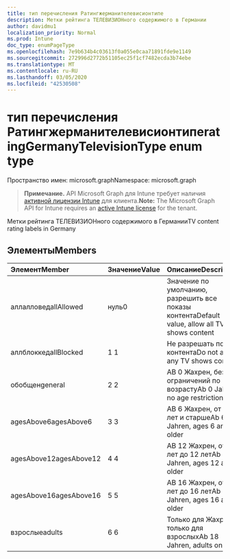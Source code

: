 ```yaml
---
title: тип перечисления Ратингжерманителевисионтипе
description: Метки рейтинга ТЕЛЕВИЗИОНного содержимого в Германии
author: davidmu1
localization_priority: Normal
ms.prod: Intune
doc_type: enumPageType
ms.openlocfilehash: 7e9b634b4c03613f0a055e0caa71891fde9e1149
ms.sourcegitcommit: 272996d2772b51105ec25f1cf7482ecda3b74ebe
ms.translationtype: MT
ms.contentlocale: ru-RU
ms.lasthandoff: 03/05/2020
ms.locfileid: "42530508"
---
```

# <a name="ratinggermanytelevisiontype-enum-type"></a><span data-ttu-id="20ac6-103">тип перечисления Ратингжерманителевисионтипе</span><span class="sxs-lookup"><span data-stu-id="20ac6-103">ratingGermanyTelevisionType enum type</span></span>

<span data-ttu-id="20ac6-104">Пространство имен: microsoft.graph</span><span class="sxs-lookup"><span data-stu-id="20ac6-104">Namespace: microsoft.graph</span></span>

> <span data-ttu-id="20ac6-105">**Примечание.** API Microsoft Graph для Intune требует наличия [активной лицензии Intune](https://go.microsoft.com/fwlink/?linkid=839381) для клиента.</span><span class="sxs-lookup"><span data-stu-id="20ac6-105">**Note:** The Microsoft Graph API for Intune requires an [active Intune license](https://go.microsoft.com/fwlink/?linkid=839381) for the tenant.</span></span>

<span data-ttu-id="20ac6-106">Метки рейтинга ТЕЛЕВИЗИОНного содержимого в Германии</span><span class="sxs-lookup"><span data-stu-id="20ac6-106">TV content rating labels in Germany</span></span>

## <a name="members"></a><span data-ttu-id="20ac6-107">Элементы</span><span class="sxs-lookup"><span data-stu-id="20ac6-107">Members</span></span>
|<span data-ttu-id="20ac6-108">Элемент</span><span class="sxs-lookup"><span data-stu-id="20ac6-108">Member</span></span>|<span data-ttu-id="20ac6-109">Значение</span><span class="sxs-lookup"><span data-stu-id="20ac6-109">Value</span></span>|<span data-ttu-id="20ac6-110">Описание</span><span class="sxs-lookup"><span data-stu-id="20ac6-110">Description</span></span>|
|:---|:---|:---|
|<span data-ttu-id="20ac6-111">аллалловед</span><span class="sxs-lookup"><span data-stu-id="20ac6-111">allAllowed</span></span>|<span data-ttu-id="20ac6-112">нуль</span><span class="sxs-lookup"><span data-stu-id="20ac6-112">0</span></span>|<span data-ttu-id="20ac6-113">Значение по умолчанию, разрешить все показы контента</span><span class="sxs-lookup"><span data-stu-id="20ac6-113">Default value, allow all TV shows content</span></span>|
|<span data-ttu-id="20ac6-114">аллблоккед</span><span class="sxs-lookup"><span data-stu-id="20ac6-114">allBlocked</span></span>|<span data-ttu-id="20ac6-115">1 </span><span class="sxs-lookup"><span data-stu-id="20ac6-115">1</span></span>|<span data-ttu-id="20ac6-116">Не разрешать показ контента</span><span class="sxs-lookup"><span data-stu-id="20ac6-116">Do not allow any TV shows content</span></span>|
|<span data-ttu-id="20ac6-117">обобщен</span><span class="sxs-lookup"><span data-stu-id="20ac6-117">general</span></span>|<span data-ttu-id="20ac6-118">2 </span><span class="sxs-lookup"><span data-stu-id="20ac6-118">2</span></span>|<span data-ttu-id="20ac6-119">AB 0 Жахрен, без ограничений по возрасту</span><span class="sxs-lookup"><span data-stu-id="20ac6-119">Ab 0 Jahren, no age restrictions</span></span>|
|<span data-ttu-id="20ac6-120">agesAbove6</span><span class="sxs-lookup"><span data-stu-id="20ac6-120">agesAbove6</span></span>|<span data-ttu-id="20ac6-121">3 </span><span class="sxs-lookup"><span data-stu-id="20ac6-121">3</span></span>|<span data-ttu-id="20ac6-122">AB 6 Жахрен, от 6 лет и старше</span><span class="sxs-lookup"><span data-stu-id="20ac6-122">Ab 6 Jahren, ages 6 and older</span></span>|
|<span data-ttu-id="20ac6-123">agesAbove12</span><span class="sxs-lookup"><span data-stu-id="20ac6-123">agesAbove12</span></span>|<span data-ttu-id="20ac6-124">4 </span><span class="sxs-lookup"><span data-stu-id="20ac6-124">4</span></span>|<span data-ttu-id="20ac6-125">AB 12 Жахрен, от 12 лет до 12 лет</span><span class="sxs-lookup"><span data-stu-id="20ac6-125">Ab 12 Jahren, ages 12 and older</span></span>|
|<span data-ttu-id="20ac6-126">agesAbove16</span><span class="sxs-lookup"><span data-stu-id="20ac6-126">agesAbove16</span></span>|<span data-ttu-id="20ac6-127">5 </span><span class="sxs-lookup"><span data-stu-id="20ac6-127">5</span></span>|<span data-ttu-id="20ac6-128">AB 16 Жахрен, от 16 лет до 16 лет</span><span class="sxs-lookup"><span data-stu-id="20ac6-128">Ab 16 Jahren, ages 16 and older</span></span>|
|<span data-ttu-id="20ac6-129">взрослые</span><span class="sxs-lookup"><span data-stu-id="20ac6-129">adults</span></span>|<span data-ttu-id="20ac6-130">6 </span><span class="sxs-lookup"><span data-stu-id="20ac6-130">6</span></span>|<span data-ttu-id="20ac6-131">Только для Жахрен, только для взрослых</span><span class="sxs-lookup"><span data-stu-id="20ac6-131">Ab 18 Jahren, adults only</span></span>|




